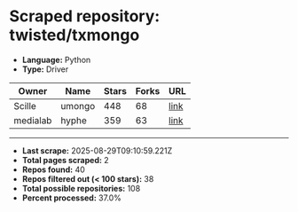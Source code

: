 # Scraped repository: twisted/txmongo
* **Language:** Python
* **Type:** Driver

| Owner | Name | Stars | Forks | URL |
|---|---|---|---|---|
| Scille | umongo | 448 | 68 | [link](https://github.com/Scille/umongo) |
| medialab | hyphe | 359 | 63 | [link](https://github.com/medialab/hyphe) |

---
* **Last scrape:** 2025-08-29T09:10:59.221Z
* **Total pages scraped:** 2
* **Repos found:** 40
* **Repos filtered out (< 100 stars):** 38
* **Total possible repositories:** 108
* **Percent processed:** 37.0%
